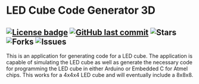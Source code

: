 # LED Cube Code Generator 3D
[![License badge](https://img.shields.io/hexpm/l/repo_example.svg)](https://github.com/mariugul/LED-Cube-Code-Generator-3D/blob/master/LICENSE)
[![GitHub last commit](https://img.shields.io/github/last-commit/mariugul/LED-Cube-Code-Generator-3D)](https://github.com/mariugul/LED-Cube-Code-Generator-3D/commits/master)
![Stars](https://img.shields.io/github/stars/mariugul/LED-Cube-Code-Generator-3D)
![Forks](https://img.shields.io/github/forks/mariugul/LED-Cube-Code-Generator-3D)
![Issues](https://img.shields.io/github/issues/mariugul/LED-Cube-Code-Generator-3D)
---

This is an application for generating code for a LED cube. The application is capable of simulating the LED cube as well as generate the necessary code for programming the LED cube in either Arduino or Embedded C for Atmel chips. This works for a 4x4x4 LED cube and will eventually include a 8x8x8.
